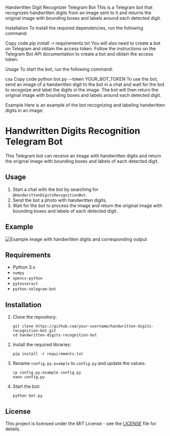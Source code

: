 Handwritten Digit Recognizer Telegram Bot
This is a Telegram bot that recognizes handwritten digits from an image sent to it and returns the original image with bounding boxes and labels around each detected digit.

Installation
To install the required dependencies, run the following command:

Copy code
pip install -r requirements.txt
You will also need to create a bot on Telegram and obtain the access token. Follow the instructions on the Telegram Bot API documentation to create a bot and obtain the access token.

Usage
To start the bot, run the following command:

css
Copy code
python bot.py --token YOUR_BOT_TOKEN
To use the bot, send an image of a handwritten digit to the bot in a chat and wait for the bot to recognize and label the digits in the image. The bot will then return the original image with bounding boxes and labels around each detected digit.

Example
Here is an example of the bot recognizing and labeling handwritten digits in an image:


# Handwritten Digits Recognition Telegram Bot

This Telegram bot can receive an image with handwritten digits and return the original image with bounding boxes and labels of each detected digit.

## Usage

1. Start a chat with the bot by searching for `@HandwrittenDigitsRecognitionBot`.
2. Send the bot a photo with handwritten digits.
3. Wait for the bot to process the image and return the original image with bounding boxes and labels of each detected digit.

## Example

![Example image with handwritten digits and corresponding output](example.png)

## Requirements

* Python 3.x
* `numpy`
* `opencv-python`
* `pytesseract`
* `python-telegram-bot`

## Installation

1. Clone the repository:

    ```
    git clone https://github.com/your-username/handwritten-digits-recognition-bot.git
    cd handwritten-digits-recognition-bot
    ```

2. Install the required libraries:

    ```
    pip install -r requirements.txt
    ```

3. Rename `config.py.example` to `config.py` and update the values:

    ```
    cp config.py.example config.py
    nano config.py
    ```

4. Start the bot:

    ```
    python bot.py
    ```

## License

This project is licensed under the MIT License - see the [LICENSE](LICENSE) file for details.
